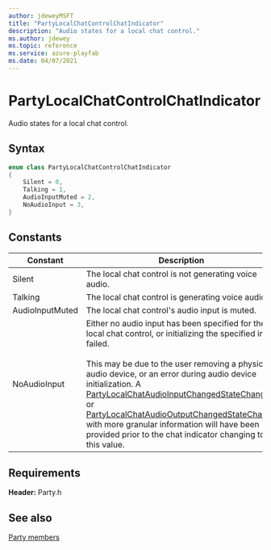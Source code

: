 ```yaml
---
author: jdeweyMSFT
title: "PartyLocalChatControlChatIndicator"
description: "Audio states for a local chat control."
ms.author: jdewey
ms.topic: reference
ms.service: azure-playfab
ms.date: 04/07/2021
---
```


# PartyLocalChatControlChatIndicator  

Audio states for a local chat control.    

## Syntax  
  
```cpp
enum class PartyLocalChatControlChatIndicator    
{  
    Silent = 0,  
    Talking = 1,  
    AudioInputMuted = 2,  
    NoAudioInput = 3,  
}  
```  
  
## Constants  
  
| Constant | Description |
| --- | --- |
| Silent | The local chat control is not generating voice audio. |  
| Talking | The local chat control is generating voice audio. |  
| AudioInputMuted | The local chat control's audio input is muted. |  
| NoAudioInput | Either no audio input has been specified for the local chat control, or initializing the specified input failed.<br/><br/> This may be due to the user removing a physical audio device, or an error during audio device initialization. A [PartyLocalChatAudioInputChangedStateChange](../structs/partylocalchataudioinputchangedstatechange.md) or [PartyLocalChatAudioOutputChangedStateChange](../structs/partylocalchataudiooutputchangedstatechange.md) with more granular information will have been provided prior to the chat indicator changing to this value. |  
  
  
## Requirements  
  
**Header:** Party.h
  
## See also  
[Party members](../party_members.md)  

  
  
